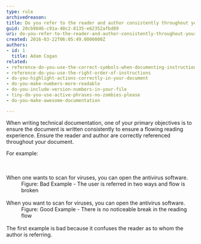 ```yaml
---
type: rule
archivedreason: 
title: Do you refer to the reader and author consistently throughout your document?
guid: 20cb9846-c91a-40c2-8135-e62352afbd89
uri: do-you-refer-to-the-reader-and-author-consistently-throughout-your-document
created: 2016-03-22T06:05:49.0000000Z
authors:
- id: 1
  title: Adam Cogan
related:
- reference-do-you-use-the-correct-symbols-when-documenting-instructions
- reference-do-you-use-the-right-order-of-instructions
- do-you-highlight-actions-correctly-in-your-document
- do-you-make-numbers-more-readable
- do-you-include-version-numbers-in-your-file
- tiny-do-you-use-active-phrases-no-zombies-please
- do-you-make-awesome-documentation

---
```



<p class="ssw15-rteElement-P">When writing technical documentation, one of your primary objectives is to ensure the document is written consistently to ensure a flowing reading experience. Ensure the reader and author are correctly referenced throughout your document.</p><p class="ssw15-rteElement-P">For example&#58;</p>
<br><excerpt class='endintro'></excerpt><br>
<div>​When one wants to scan for viruses, you can open the antivirus software.</div><div><dd class="ssw15-rteElement-FigureBad">Figure&#58; Bad Example - The user is referred in two ways and flow is broken</dd><br></div><div>When you want to scan for viruses, you can open the antivirus software.</div><div><dd class="ssw15-rteElement-FigureGood">Figure&#58; Good Example - There is no noticeable break in the reading flow</dd><br></div><div>The first example is bad because it confuses the reader as to whom the author is referring.</div>


